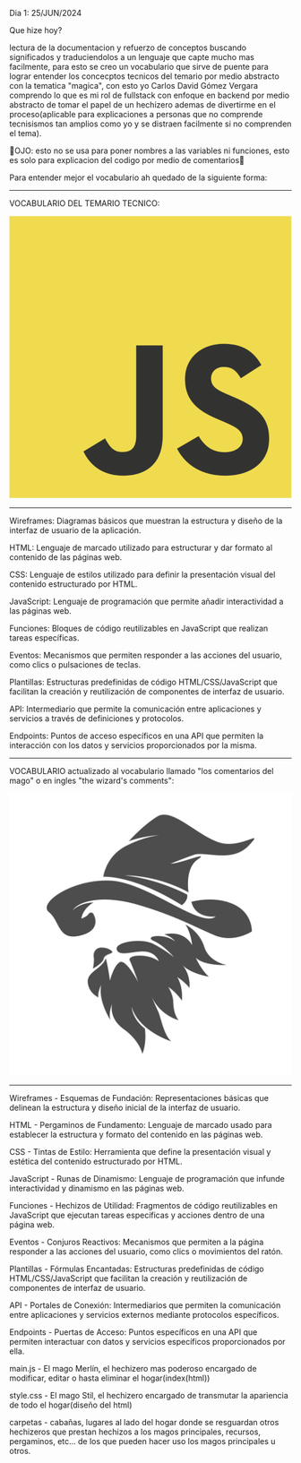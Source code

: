 Dia 1: 25/JUN/2024

Que hize hoy?

lectura de la documentacion y refuerzo de conceptos buscando significados y traduciendolos a un lenguaje que capte mucho mas facilmente, para esto se creo un vocabulario que sirve de puente para lograr entender los concecptos tecnicos del temario por medio abstracto con la tematica "magica", con esto yo Carlos David Gómez Vergara comprendo lo que es mi rol de fullstack con enfoque en backend por medio abstracto de tomar el papel de un hechizero ademas de divertirme en el proceso(aplicable para explicaciones a personas que no comprende tecnisismos tan amplios como yo y se distraen facilmente si no comprenden el tema).

🚨OJO: esto no se usa para poner nombres a las variables ni funciones, esto es solo para explicacion del codigo por medio de comentarios🚨


Para entender mejor el vocabulario ah quedado de la siguiente forma:

_________________________________________________________________________________________________________________________________________________________________________________________

VOCABULARIO DEL TEMARIO TECNICO:

![javascript](storage/img/JavaScript-logo.png)
_________________________________________________________________________________________________________________________________________________________________________________________


Wireframes: Diagramas básicos que muestran la estructura y diseño de la interfaz de usuario de la aplicación.

HTML: Lenguaje de marcado utilizado para estructurar y dar formato al contenido de las páginas web.

CSS: Lenguaje de estilos utilizado para definir la presentación visual del contenido estructurado por HTML.

JavaScript: Lenguaje de programación que permite añadir interactividad a las páginas web.

Funciones: Bloques de código reutilizables en JavaScript que realizan tareas específicas.

Eventos: Mecanismos que permiten responder a las acciones del usuario, como clics o pulsaciones de teclas.

Plantillas: Estructuras predefinidas de código HTML/CSS/JavaScript que facilitan la creación y reutilización de componentes de interfaz de usuario.

API: Intermediario que permite la comunicación entre aplicaciones y servicios a través de definiciones y protocolos.

Endpoints: Puntos de acceso específicos en una API que permiten la interacción con los datos y servicios proporcionados por la misma.


_________________________________________________________________________________________________________________________________________________________________________________________

VOCABULARIO actualizado al vocabulario llamado "los comentarios del mago" o en ingles "the wizard's comments":

![the wizard's comments](storage/img/wizard-logo-icon-design-vector.jpg)
_________________________________________________________________________________________________________________________________________________________________________________________

Wireframes - Esquemas de Fundación: Representaciones básicas que delinean la estructura y diseño inicial de la interfaz de usuario.

HTML - Pergaminos de Fundamento: Lenguaje de marcado usado para establecer la estructura y formato del contenido en las páginas web.

CSS - Tintas de Estilo: Herramienta que define la presentación visual y estética del contenido estructurado por HTML.

JavaScript - Runas de Dinamismo: Lenguaje de programación que infunde interactividad y dinamismo en las páginas web.

Funciones - Hechizos de Utilidad: Fragmentos de código reutilizables en JavaScript que ejecutan tareas específicas y acciones dentro de una página web.

Eventos - Conjuros Reactivos: Mecanismos que permiten a la página responder a las acciones del usuario, como clics o movimientos del ratón.

Plantillas - Fórmulas Encantadas: Estructuras predefinidas de código HTML/CSS/JavaScript que facilitan la creación y reutilización de componentes de interfaz de usuario.

API - Portales de Conexión: Intermediarios que permiten la comunicación entre aplicaciones y servicios externos mediante protocolos específicos.

Endpoints - Puertas de Acceso: Puntos específicos en una API que permiten interactuar con datos y servicios específicos proporcionados por ella.

main.js - El mago Merlín, el hechizero mas poderoso encargado de modificar, editar o hasta eliminar el hogar(index(html))

style.css - El mago Stil, el hechizero encargado de transmutar la apariencia de todo el hogar(diseño del html)

carpetas - cabañas, lugares al lado del hogar donde se resguardan otros hechizeros que prestan hechizos a los magos principales, recursos, pergaminos, etc... de los que pueden hacer uso los magos principales u otros.

